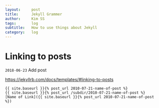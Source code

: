 ```yaml
---
layout:     post
title:      Jekyll Grammer
author:     Kim SS
tags: 	    log
subtitle:   How to use things about Jekyll
category:   log
---
```




# Linking to posts

`2018-06-23` Add post

https://jekyllrb.com/docs/templates/#linking-to-posts

```
{{ site.baseurl }}{% post_url 2010-07-21-name-of-post %}
{{ site.baseurl }}{% post_url /subdir/2010-07-21-name-of-post %}
[Name of Link]({{ site.baseurl }}{% post_url 2010-07-21-name-of-post %})
```